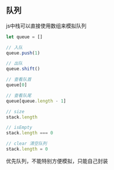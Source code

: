## 队列

js中栈可以直接使用数组来模拟队列

```javascript
let queue = []

// 入队
queue.push(1)

// 出队
queue.shift()

// 查看队首
queue[0]

// 查看队尾
queue[queue.length - 1]

// size
stack.length

// isEmpty
stack.length === 0

// clear 清空队列
stack.length = 0
```

优先队列，不能特别方便模拟，只能自己封装
